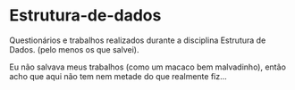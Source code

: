 # Estrutura-de-dados
Questionários e trabalhos realizados durante a disciplina Estrutura de Dados. (pelo menos os que salvei).


Eu não salvava meus trabalhos (como um macaco bem malvadinho), então acho que aqui não tem nem metade do que realmente fiz...
